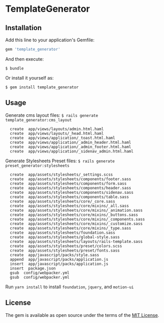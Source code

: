 # TemplateGenerator

## Installation

Add this line to your application's Gemfile:

```ruby
gem 'template_generator'
```

And then execute:

    $ bundle

Or install it yourself as:

    $ gem install template_generator

## Usage

Generate cms layout files:
    ```
    $ rails generate template_generator:cms_layout
    ```
```
  create  app/views/layouts/admin.html.haml
  create  app/views/layouts/_head.html.haml
  create  app/views/application/_toast.html.haml
  create  app/views/application/_admin_header.html.haml
  create  app/views/application/_admin_footer.html.haml
  create  app/views/application/_sidenav_admin.html.haml
```

Generate Stylesheets Preset files:
    ```
    $ rails generate preset_generator:stylesheets
    ```

```
  create  app/assets/stylesheets/_settings.scss
  create  app/assets/stylesheets/components/footer.sass
  create  app/assets/stylesheets/components/form.sass
  create  app/assets/stylesheets/components/header.sass
  create  app/assets/stylesheets/components/sidenav.sass
  create  app/assets/stylesheets/components/table.sass
  create  app/assets/stylesheets/core/_core.sass
  create  app/assets/stylesheets/core/mixins/_all.sass
  create  app/assets/stylesheets/core/mixins/_animation.sass
  create  app/assets/stylesheets/core/mixins/_buttons.sass
  create  app/assets/stylesheets/core/mixins/_components.sass
  create  app/assets/stylesheets/core/mixins/_customize.sass
  create  app/assets/stylesheets/core/mixins/_type.sass
  create  app/assets/stylesheets/foundation.sass
  create  app/assets/stylesheets/global-style.sass
  create  app/assets/stylesheets/layouts/rails-template.sass
  create  app/assets/stylesheets/preset/colors.scss
  create  app/assets/stylesheets/preset/fonts.sass
  create  app/javascript/packs/style.sass
  append  app/javascript/packs/application.js
  insert  app/javascript/packs/application.js
  insert  package.json
  gsub  config/webpacker.yml
  gsub  config/webpacker.yml
```

Run `yarn install` to install `foundation`, `jquery`, and `motion-ui` 

## License

The gem is available as open source under the terms of the [MIT License](https://opensource.org/licenses/MIT).
